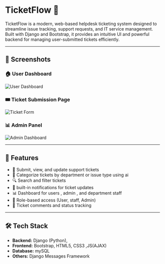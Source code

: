 # TicketFlow 🎫

TicketFlow is a modern, web-based helpdesk ticketing system designed to streamline issue tracking, support requests, and IT service management.
Built with Django and Bootstrap, it provides an intuitive UI and powerful backend for managing user-submitted tickets efficiently.

---

## 📸 Screenshots

### 🏠 User Dashboard

![User Dashboard](https://via.placeholder.com/800x400.png?text=User+Dashboard)

### 🎟️ Ticket Submission Page

![Ticket Form](https://via.placeholder.com/800x400.png?text=Ticket+Submission+Form)

### 📊 Admin Panel

![Admin Dashboard](https://via.placeholder.com/800x400.png?text=Admin+Panel)

---

## 🚀 Features

- 📝 Submit, view, and update support tickets
- 📂 Categorize tickets by department or issue type using ai
- 🔍 Search and filter tickets
- 🔔 built-in notifications for ticket updates
- 📊 Dashboard for users , admin , and department staff
- 🔐 Role-based access (User, staff, Admin)
- 💬 Ticket comments and status tracking

---

## 🛠 Tech Stack

- **Backend:** Django (Python),
- **Frontend:** Bootstrap, HTML5, CSS3 ,JS(AJAX)
- **Database:** mySQL 
- **Others:** Django Messages Framework
